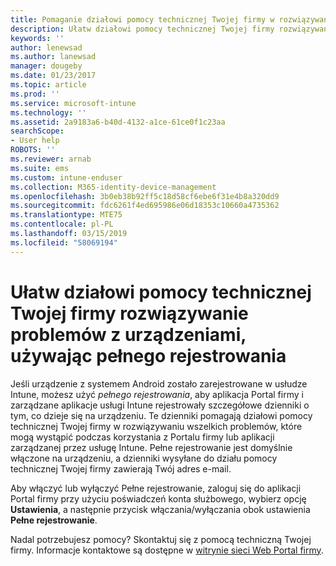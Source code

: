 ```yaml
---
title: Pomaganie działowi pomocy technicznej Twojej firmy w rozwiązywaniu problemów z urządzeniami przez używanie pełnego rejestrowania | Microsoft Docs
description: Ułatw działowi pomocy technicznej Twojej firmy rozwiązywanie problemów z urządzeniami, używając pełnego rejestrowania
keywords: ''
author: lenewsad
ms.author: lanewsad
manager: dougeby
ms.date: 01/23/2017
ms.topic: article
ms.prod: ''
ms.service: microsoft-intune
ms.technology: ''
ms.assetid: 2a9183a6-b40d-4132-a1ce-61ce0f1c23aa
searchScope:
- User help
ROBOTS: ''
ms.reviewer: arnab
ms.suite: ems
ms.custom: intune-enduser
ms.collection: M365-identity-device-management
ms.openlocfilehash: 3b0eb38b92ff5c18d58cf6ebe6f31e4b8a320dd9
ms.sourcegitcommit: fdc6261f4ed695986e06d18353c10660a4735362
ms.translationtype: MTE75
ms.contentlocale: pl-PL
ms.lasthandoff: 03/15/2019
ms.locfileid: "58069194"
---
```

# <a name="help-your-company-support-fix-device-issues-with-verbose-logging"></a>Ułatw działowi pomocy technicznej Twojej firmy rozwiązywanie problemów z urządzeniami, używając pełnego rejestrowania

Jeśli urządzenie z systemem Android zostało zarejestrowane w usłudze Intune, możesz użyć *pełnego rejestrowania*, aby aplikacja Portal firmy i zarządzane aplikacje usługi Intune rejestrowały szczegółowe dzienniki o tym, co dzieje się na urządzeniu. Te dzienniki pomagają działowi pomocy technicznej Twojej firmy w rozwiązywaniu wszelkich problemów, które mogą wystąpić podczas korzystania z Portalu firmy lub aplikacji zarządzanej przez usługę Intune. Pełne rejestrowanie jest domyślnie włączone na urządzeniu, a dzienniki wysyłane do działu pomocy technicznej Twojej firmy zawierają Twój adres e-mail.

Aby włączyć lub wyłączyć Pełne rejestrowanie, zaloguj się do aplikacji Portal firmy przy użyciu poświadczeń konta służbowego, wybierz opcję **Ustawienia**, a następnie przycisk włączania/wyłączania obok ustawienia **Pełne rejestrowanie**.

Nadal potrzebujesz pomocy? Skontaktuj się z pomocą techniczną Twojej firmy. Informacje kontaktowe są dostępne w [witrynie sieci Web Portal firmy](https://go.microsoft.com/fwlink/?linkid=2010980).
